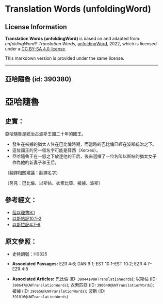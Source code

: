 # Translation Words (unfoldingWord)

## License Information

**Translation Words (unfoldingWord)** is based on and adapted from: _unfoldingWord® Translation Words_, [unfoldingWord](https://unfoldingword.org/utw), 2022, which is licensed under a [CC BY-SA 4.0 license](https://creativecommons.org/licenses/by-sa/4.0/legalcode.en).

This markdown version is provided under the same license.



--------------------------------

## 亞哈隨魯 (id: 390380)

亞哈隨魯
====

史實：
---

亞哈隨魯是統治古波斯王國二十年的國王。

* 發生在被擄的猶太人住在巴比倫時期，而當時的巴比倫已經在波斯統治之下。
* 這位國王的另一個名字可能是薛西（Xerxes）。
* 亞哈隨魯王在一怒之下放逐他的王后，後來選擇了一位名叫以斯帖的猶太女子作為他的新妻子和王后。

（翻譯相關建議：翻譯名字）

（另見：巴比倫、以斯帖、衣索比亞、被擄、波斯）

參考經文：
-----

* [但以理書9:1](https://ref.ly/Dan9:1)
* [以斯帖記10:1–2](https://ref.ly/Esth10:1-Esth10:2)
* [以斯拉記4:7–8](https://ref.ly/Ezra4:7-Ezra4:8)

原文參照：
-----

* 史特朗號：H0325

* **Associated Passages:** EZR 4:6; DAN 9:1; EST 10:1–EST 10:2; EZR 4:7–EZR 4:8
* **Associated Articles:** 巴比倫 (ID: `390441@UWTranslationWords`); 以斯帖 (ID: `390647@UWTranslationWords`); 衣索匹亞 (ID: `390649@UWTranslationWords`); 被擄 (ID: `390656@UWTranslationWords`); 波斯 (ID: `391016@UWTranslationWords`)

